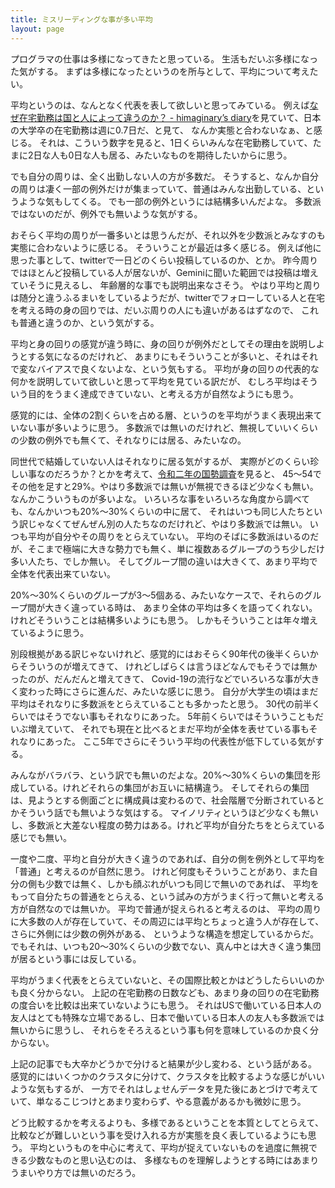 ```yaml
---
title: ミスリーディングな事が多い平均
layout: page
---
```

プログラマの仕事は多様になってきたと思っている。
生活もだいぶ多様になった気がする。
まずは多様になったというのを所与として、平均について考えたい。

平均というのは、なんとなく代表を表して欲しいと思ってみている。
例えば[なぜ在宅勤務は国と人によって違うのか？ - himaginary’s diary](https://himaginary.hatenablog.com/entry/20240510/why-does-working-from-home-vary-across-countries-and-people)を見ていて、日本の大学卒の在宅勤務は週に0.7日だ、と見て、
なんか実態と合わないなぁ、と感じる。
それは、こういう数字を見ると、1日くらいみんな在宅勤務していて、たまに2日な人も0日な人も居る、みたいなものを期待したいからに思う。

でも自分の周りは、全く出勤しない人の方が多数だ。
そうすると、なんか自分の周りは凄く一部の例外だけが集まっていて、普通はみんな出勤している、というような気もしてくる。
でも一部の例外というには結構多いんだよな。
多数派ではないのだが、例外でも無いような気がする。

おそらく平均の周りが一番多いとは思うんだが、それ以外を少数派とみなすのも実態に合わないように感じる。
そういうことが最近は多く感じる。
例えば他に思った事として、twitterで一日どのくらい投稿しているのか、とか。
昨今周りではほとんど投稿している人が居ないが、Geminiに聞いた範囲では投稿は増えていそうに見えるし、
年齢層的な事でも説明出来なさそう。
やはり平均と周りは随分と違うふるまいをしているようだが、twitterでフォローしている人と在宅を考える時の身の回りでは、だいぶ周りの人にも違いがあるはずなので、
これも普通と違うのか、という気がする。

平均と身の回りの感覚が違う時に、身の回りが例外だとしてその理由を説明しようとする気になるのだけれど、
あまりにもそういうことが多いと、それはそれで変なバイアスで良くないよな、という気もする。
平均が身の回りの代表的な何かを説明していて欲しいと思って平均を見ている訳だが、
むしろ平均はそういう目的をうまく達成できていない、と考える方が自然なようにも思う。

感覚的には、全体の2割くらいを占める層、というのを平均がうまく表現出来ていない事が多いように思う。
多数派では無いのだけれど、無視していいくらいの少数の例外でも無くて、それなりには居る、みたいなの。

同世代で結婚していない人はそれなりに居る気がするが、
実際がどのくらい珍しい事なのだろうか？とかを考えて、[令和二年の国勢調査](https://www.stat.go.jp/data/kokusei/2020/kekka/pdf/outline_01.pdf)を見ると、
45～54でその他を足すと29%。やはり多数派では無いが無視できるほど少なくも無い。
なんかこういうものが多いよな。
いろいろな事をいろいろな角度から調べても、なんかいつも20%～30%くらいの中に居て、
それはいつも同じ人たちという訳じゃなくてぜんぜん別の人たちなのだけれど、やはり多数派では無い。
いつも平均が自分やその周りをとらえていない。
平均のそばに多数派はいるのだが、そこまで極端に大きな勢力でも無く、単に複数あるグループのうち少しだけ多い人たち、でしか無い。
そしてグループ間の違いは大きくて、あまり平均で全体を代表出来ていない。

20%～30%くらいのグループが3～5個ある、みたいなケースで、それらのグループ間が大きく違っている時は、
あまり全体の平均は多くを語ってくれない。
けれどそういうことは結構多いようにも思う。
しかもそういうことは年々増えているように思う。

別段根拠がある訳じゃないけれど、感覚的にはおそらく90年代の後半くらいからそういうのが増えてきて、
けれどしばらくは言うほどなんでもそうでは無かったのが、だんだんと増えてきて、
Covid-19の流行などでいろいろな事が大きく変わった時にさらに進んだ、みたいな感じに思う。
自分が大学生の頃はまだ平均はそれなりに多数派をとらえていることも多かったと思う。
30代の前半くらいではそうでない事もそれなりにあった。
5年前くらいではそういうこともだいぶ増えていて、
それでも現在と比べるとまだ平均が全体を表せている事もそれなりにあった。
ここ5年でさらにそういう平均の代表性が低下している気がする。

みんながバラバラ、という訳でも無いのだよな。20%～30%くらいの集団を形成している。けれどそれらの集団がお互いに結構違う。
そしてそれらの集団は、見ようとする側面ごとに構成員は変わるので、社会階層で分断されているとかそういう話でも無いような気はする。
マイノリティというほど少なくも無いし、多数派と大差ない程度の勢力はある。けれど平均が自分たちをとらえている感じでも無い。

一度や二度、平均と自分が大きく違うのであれば、自分の側を例外として平均を「普通」と考えるのが自然に思う。
けれど何度もそういうことがあり、また自分の側も少数では無く、しかも顔ぶれがいつも同じで無いのであれば、
平均をもって自分たちの普通をとらえる、という試みの方がうまく行って無いと考える方が自然なのでは無いか。
平均で普通が捉えられると考えるのは、
平均の周りに大多数の人が存在していて、その周辺には平均とちょっと違う人が存在して、さらに外側には少数の例外がある、
というような構造を想定しているからだ。
でもそれは、いつも20～30%くらいの少数でない、真ん中とは大きく違う集団が居るという事には反している。

平均がうまく代表をとらえていないと、その国際比較とかはどうしたらいいのかも良く分からない。
上記の在宅勤務の日数なども、あまり身の回りの在宅勤務の度合いを比較は出来ていないようにも思う。
それはUSで働いている日本人の友人はとても特殊な立場であるし、日本で働いている日本人の友人も多数派では無いからに思うし、
それらをそろえるという事も何を意味しているのか良く分からない。

上記の記事でも大卒かどうかで分けると結果が少し変わる、という話がある。
感覚的にはいくつかのクラスタに分けて、クラスタを比較するような感じがいいような気もするが、
一方でそれはしょせんデータを見た後にあとづけで考えていて、単なるこじつけとあまり変わらず、やる意義があるかも微妙に思う。

どう比較するかを考えるよりも、多様であるということを本質としてとらえて、
比較などが難しいという事を受け入れる方が実態を良く表しているようにも思う。
平均というものを中心に考えて、平均が捉えていないものを過度に無視できる少数なものと思い込むのは、
多様なものを理解しようとする時にはあまりうまいやり方では無いのだろう。